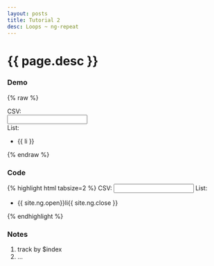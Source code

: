 ```yaml
---
layout: posts
title: Tutorial 2
desc: Loops ~ ng-repeat
---
```

# {{ page.desc }}

### Demo
{% raw %}
<div class="demo" ng-init="csv = '';">
	<label>CSV: </label>
	<div class="indent">
		<input ng-model="csv" type="text" />
	</div>
	<label>List: </label>
	<ul>
		<li ng-repeat="li in csv.split(',') track by $index">{{ li }}</li>
	</ul>
</div>
{% endraw %}

### Code
{% highlight html tabsize=2 %}
CSV:
	<input ng-model="magic" type="text" />
List:
	<ul>
		<li ng-repeat="li in csv.split(',') track by $index">{{ site.ng.open}}li{{ site.ng.close }}</li>
	</ul>
{% endhighlight %}

### Notes
1. track by $index
1. ...
